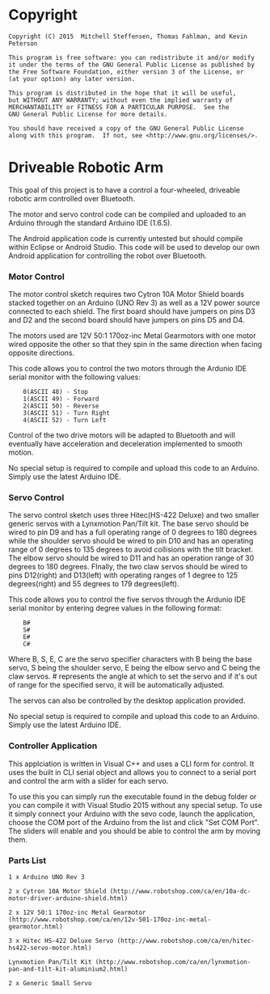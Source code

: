# Copyright
   
    Copyright (C) 2015  Mitchell Steffensen, Thomas Fahlman, and Kevin Peterson

    This program is free software: you can redistribute it and/or modify
    it under the terms of the GNU General Public License as published by
    the Free Software Foundation, either version 3 of the License, or
    (at your option) any later version.

    This program is distributed in the hope that it will be useful,
    but WITHOUT ANY WARRANTY; without even the implied warranty of
    MERCHANTABILITY or FITNESS FOR A PARTICULAR PURPOSE.  See the
    GNU General Public License for more details.

    You should have received a copy of the GNU General Public License
    along with this program.  If not, see <http://www.gnu.org/licenses/>.

# Driveable Robotic Arm

This goal of this project is to have a control a four-wheeled, driveable robotic arm controlled over Bluetooth.

The motor and servo control code can be compiled and uploaded to an Arduino through the standard Arduino IDE (1.6.5).

The Android application code is currently untested but should compile within Eclipse or Android Studio. This code will be used to develop our own Android application for controlling the robot over Bluetooth.

### Motor Control

The motor control sketch requires two Cytron 10A Motor Shield boards stacked together on an Arduino (UNO Rev 3) as well as a 12V power source connected to each shield. The first board should have jumpers on pins D3 and D2 and the second board should have jumpers on pins D5 and D4. 

The motors used are 12V 50:1 170oz-inc Metal Gearmotors with one motor wired opposite the other so that they spin in the same direction when facing opposite directions.

This code allows you to control the two motors through the Ardunio IDE serial monitor with the following values:

		0(ASCII 48) - Stop
		1(ASCII 49) - Forward
		2(ASCII 50) - Reverse
		3(ASCII 51) - Turn Right
		4(ASCII 52) - Turn Left
		
Control of the two drive motors will be adapted to Bluetooth and will eventually have acceleration and deceleration implemented to smooth motion.

No special setup is required to compile and upload this code to an Arduino. Simply use the latest Arduino IDE.

### Servo Control

The servo control sketch uses three Hitec(HS-422 Deluxe) and two smaller generic servos with a Lynxmotion Pan/Tilt kit. The base servo should be wired to pin D9 and has a full operating range of 0 degrees to 180 degrees while the shoulder servo should be wired to pin D10 and has an operating range of 0 degrees to 135 degrees to avoid collisions with the tilt bracket. The elbow servo should be wired to D11 and has an operation range of 30 degrees to 180 degrees. FInally, the two claw servos should be wired to pins D12(right) and D13(left) with operating ranges of 1 degree to 125 degrees(right) and 55 degrees to 179 degrees(left).

This code allows you to control the five servos through the Ardunio IDE serial monitor by entering degree values in the following format:

		B#
		S#
		E#
		C#
		
Where B, S, E, C are the servo specifier characters with B being the base servo, S being the shoulder servo, E being the elbow servo and C being the claw servos. # represents the angle at which to set the servo and if it's out of range for the specified servo, it will be automatically adjusted.

The servos can also be controlled by the desktop application provided.

No special setup is required to compile and upload this code to an Arduino. Simply use the latest Arduino IDE.

### Controller Application

This applciation is written in Visual C++ and uses a CLI form for control. It uses the built in CLI serial object and allows you to connect to a serial port and control the arm with a slider for each servo.

To use this you can simply run the executable found in the debug folder or you can compile it with Visual Studio 2015 without any special setup. To use it simply connect your Arduino with the sevo code, launch the application, choose the COM port of the Arduino from the list and click "Set COM Port". The sliders will enable and you should be able to control the arm by moving them.


### Parts List

	1 x Arduino UNO Rev 3
	
	2 x Cytron 10A Motor Shield (http://www.robotshop.com/ca/en/10a-dc-motor-driver-arduino-shield.html)
	
	2 x 12V 50:1 170oz-inc Metal Gearmotor (http://www.robotshop.com/ca/en/12v-501-170oz-inc-metal-gearmotor.html)
	
	3 x Hitec HS-422 Deluxe Servo (http://www.robotshop.com/ca/en/hitec-hs422-servo-motor.html)
	
	Lynxmotion Pan/Tilt Kit (http://www.robotshop.com/ca/en/lynxmotion-pan-and-tilt-kit-aluminium2.html)
	
	2 x Generic Small Servo
